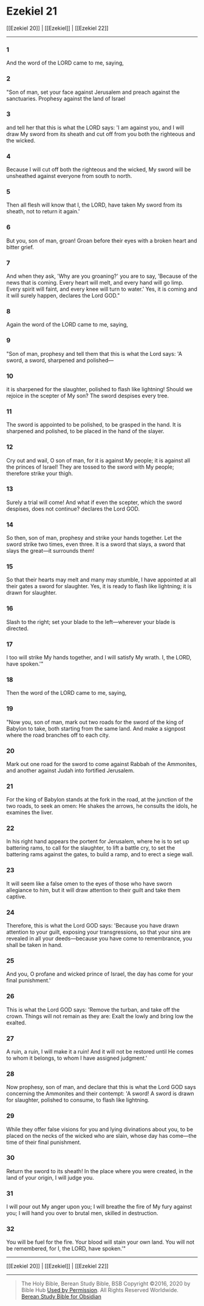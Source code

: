 # Ezekiel 21

[[Ezekiel 20]] | [[Ezekiel]] | [[Ezekiel 22]]

---

### 1
And the word of the LORD came to me, saying,

### 2
"Son of man, set your face against Jerusalem and preach against the sanctuaries. Prophesy against the land of Israel

### 3
and tell her that this is what the LORD says: 'I am against you, and I will draw My sword from its sheath and cut off from you both the righteous and the wicked.

### 4
Because I will cut off both the righteous and the wicked, My sword will be unsheathed against everyone from south to north.

### 5
Then all flesh will know that I, the LORD, have taken My sword from its sheath, not to return it again.'

### 6
But you, son of man, groan! Groan before their eyes with a broken heart and bitter grief.

### 7
And when they ask, 'Why are you groaning?' you are to say, 'Because of the news that is coming. Every heart will melt, and every hand will go limp. Every spirit will faint, and every knee will turn to water.' Yes, it is coming and it will surely happen, declares the Lord GOD."

### 8
Again the word of the LORD came to me, saying,

### 9
"Son of man, prophesy and tell them that this is what the Lord says: 'A sword, a sword, sharpened and polished—

### 10
it is sharpened for the slaughter, polished to flash like lightning! Should we rejoice in the scepter of My son? The sword despises every tree.

### 11
The sword is appointed to be polished, to be grasped in the hand. It is sharpened and polished, to be placed in the hand of the slayer.

### 12
Cry out and wail, O son of man, for it is against My people; it is against all the princes of Israel! They are tossed to the sword with My people; therefore strike your thigh.

### 13
Surely a trial will come! And what if even the scepter, which the sword despises, does not continue? declares the Lord GOD.

### 14
So then, son of man, prophesy and strike your hands together. Let the sword strike two times, even three. It is a sword that slays, a sword that slays the great—it surrounds them!

### 15
So that their hearts may melt and many may stumble, I have appointed at all their gates a sword for slaughter. Yes, it is ready to flash like lightning; it is drawn for slaughter.

### 16
Slash to the right; set your blade to the left—wherever your blade is directed.

### 17
I too will strike My hands together, and I will satisfy My wrath. I, the LORD, have spoken.'"

### 18
Then the word of the LORD came to me, saying,

### 19
"Now you, son of man, mark out two roads for the sword of the king of Babylon to take, both starting from the same land. And make a signpost where the road branches off to each city.

### 20
Mark out one road for the sword to come against Rabbah of the Ammonites, and another against Judah into fortified Jerusalem.

### 21
For the king of Babylon stands at the fork in the road, at the junction of the two roads, to seek an omen: He shakes the arrows, he consults the idols, he examines the liver.

### 22
In his right hand appears the portent for Jerusalem, where he is to set up battering rams, to call for the slaughter, to lift a battle cry, to set the battering rams against the gates, to build a ramp, and to erect a siege wall.

### 23
It will seem like a false omen to the eyes of those who have sworn allegiance to him, but it will draw attention to their guilt and take them captive.

### 24
Therefore, this is what the Lord GOD says: 'Because you have drawn attention to your guilt, exposing your transgressions, so that your sins are revealed in all your deeds—because you have come to remembrance, you shall be taken in hand.

### 25
And you, O profane and wicked prince of Israel, the day has come for your final punishment.'

### 26
This is what the Lord GOD says: 'Remove the turban, and take off the crown. Things will not remain as they are: Exalt the lowly and bring low the exalted.

### 27
A ruin, a ruin, I will make it a ruin! And it will not be restored until He comes to whom it belongs, to whom I have assigned judgment.'

### 28
Now prophesy, son of man, and declare that this is what the Lord GOD says concerning the Ammonites and their contempt: 'A sword! A sword is drawn for slaughter, polished to consume, to flash like lightning.

### 29
While they offer false visions for you and lying divinations about you, to be placed on the necks of the wicked who are slain, whose day has come—the time of their final punishment.

### 30
Return the sword to its sheath! In the place where you were created, in the land of your origin, I will judge you.

### 31
I will pour out My anger upon you; I will breathe the fire of My fury against you; I will hand you over to brutal men, skilled in destruction.

### 32
You will be fuel for the fire. Your blood will stain your own land. You will not be remembered, for I, the LORD, have spoken.'"

---

[[Ezekiel 20]] | [[Ezekiel]] | [[Ezekiel 22]]

---

> The Holy Bible, Berean Study Bible, BSB
> Copyright &copy;2016, 2020 by Bible Hub
> [Used by Permission](https://berean.bible/terms.htm). All Rights Reserved Worldwide.
> [Berean Study Bible for Obsidian](https://github.com/gapmiss/berean-study-bible-for-obsidian)

